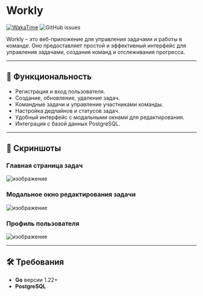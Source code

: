 # Workly

[![WakaTime](https://wakatime.com/badge/user/59b336cf-aff7-4a6f-9c4b-b4d1f457f7f2/project/7f2ca4b7-29ff-46fa-8810-bb1149c0e034.svg)](https://wakatime.com/badge/user/59b336cf-aff7-4a6f-9c4b-b4d1f457f7f2/project/7f2ca4b7-29ff-46fa-8810-bb1149c0e034)
![GitHub issues](https://img.shields.io/github/issues/Calyr3x/Workly)

Workly – это веб-приложение для управления задачами и работы в команде. Оно предоставляет простой и эффективный интерфейс для управления задачами, создания команд и отслеживания прогресса.

---

## 📜 Функциональность

- Регистрация и вход пользователя.
- Создание, обновление, удаление задач.
- Командные задачи и управление участниками команды.
- Настройка дедлайнов и статусов задач.
- Удобный интерфейс с модальными окнами для редактирования.
- Интеграция с базой данных PostgreSQL.

---

## 📸 Скриншоты

### Главная страница задач
![изображение](https://github.com/user-attachments/assets/4aead65a-e10f-4cc1-89ec-64727f7d8749)

### Модальное окно редактирования задачи
![изображение](https://github.com/user-attachments/assets/ddfe545e-0e05-4082-8563-c887b4080c29)

### Профиль пользователя
![изображение](https://github.com/user-attachments/assets/483040e9-11f3-410d-990a-603b63109433)

---

## 🛠️ Требования

- **Go** версии 1.22+
- **PostgreSQL**
